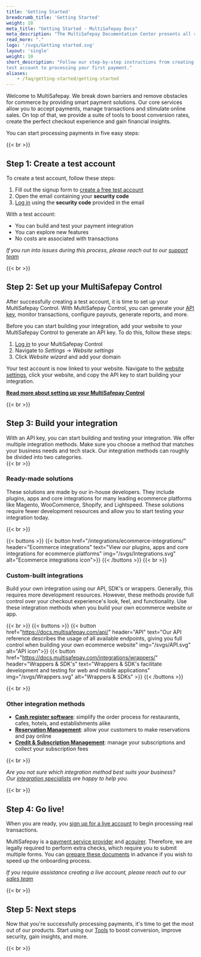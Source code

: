 ```yaml
---
title: 'Getting Started'
breadcrumb_title: 'Getting Started'
weight: 10
meta_title: "Getting Started - MultiSafepay Docs"
meta_description: "The MultiSafepay Documentation Center presents all relevant information about our Plugins and API. You can also find support pages for Payment Methods, Tools and General Questions as well as the contact details of our Support and Integration Teams."
read_more: "."
logo: '/svgs/Getting started.svg'
layout: 'single'
weight: 10
short_description: "Follow our step-by-step instructions from creating a 
test account to processing your first payment."
aliases:
    - /faq/getting-started/getting-started
---
```


Welcome to MultiSafepay. We break down barriers and remove obstacles for commerce by providing smart payment solutions. Our core services allow you to accept payments, manage transactions and stimulate online sales. On top of that, we provide a suite of tools to boost conversion rates, create the perfect checkout experience and gain financial insights.

You can start processing payments in five easy steps:

{{< br >}}

## Step 1: Create a test account
To create a test account, follow these steps:

1. Fill out the signup form to [create a free test account](https://testmerchant.multisafepay.com/signup)
2. Open the email containing your **security code**
3. [Log in](https://testmerchant.multisafepay.com) using the **security code** provided in the email

With a test account:

* You can build and test your payment integration
* You can explore new features
* No costs are associated with transactions

_If you run into issues during this process, please reach out to our [support team](mailto:support@multisafepay.com)_

{{< br >}}

## Step 2: Set up your MultiSafepay Control
After successfully creating a test account, it is time to set up your MultiSafepay Control. With MultiSafepay Control, you can generate your [API key](/faq/general/glossary/#api-key), monitor transactions, configure payouts, generate reports, and more. 

Before you can start building your integration, add your website to your MultiSafepay Control to generate an API key. To do this, follow these steps:

1. [Log in](https://testmerchant.multisafepay.com) to your MultiSafepay Control
2. Navigate to *Settings* → *Website settings*
3. Click *Website wizard* and add your domain

Your test account is now linked to your website. Navigate to the [website settings](https://testmerchant.multisafepay.com/sites), click your website, and copy the API key to start building your integration.

[**Read more about setting up your MultiSafepay Control**](/tools/multisafepay-control/add-website)

{{< br >}}

## Step 3: Build your integration
With an API key, you can start building and testing your integration. We offer multiple integration methods. Make sure you choose a method that matches your business needs and tech stack. Our integration methods can roughly be divided into two categories.  
{{< br >}}

### Ready-made solutions
These solutions are made by our in-house developers. They include plugins, apps and core integrations for many leading ecommerce platforms like Magento, WooCommerce, Shopify, and Lightspeed. These solutions require fewer development resources and allow you to start testing your integration today. 

{{< br >}}

{{< buttons >}}
    {{< button href="/integrations/ecommerce-integrations/" header="Ecommerce integrations" text="View our plugins, apps and core integrations for ecommerce platforms" img="/svgs/Integrations.svg" alt="Ecommerce integrations icon">}}
{{< /buttons >}}
{{< br >}}

### Custom-built integrations
Build your own integration using our API, SDK's or wrappers. Generally, this requires more development resources. However, these methods provide full control over your checkout experience's look, feel, and functionality. Use these integration methods when you build your own ecommerce website or app.

{{< br >}}
{{< buttons >}}
    {{< button href="https://docs.multisafepay.com/api/" header="API" text="Our API reference describes the usage of all available endpoints, giving you full control when building your own ecommerce website" img="/svgs/API.svg" alt="API icon">}}
    {{< button href="https://docs.multisafepay.com/integrations/wrappers/" header="Wrappers & SDK's" text="Wrappers & SDK's facilitate development and testing for web and mobile applications" img="/svgs/Wrappers.svg" alt="Wrappers & SDKs" >}}
{{< /buttons >}}

{{< br >}}

### Other integration methods
* [**Cash register software**](/integrations/cash-register-software): simplify the order process for restaurants, cafes, hotels, and establishments alike
* [**Reservation Management**](/integrations/reservation-management): allow your customers to make reservations and pay online
* [**Credit & Subscription Management**](/integrations/credit-and-subscription-management): manage your subscriptions and collect your subscription fees

{{< br >}}

*Are you not sure which integration method best suits your business?  
Our [integration specialists](mailto:integration@multisafepay.com) are happy to help you.*


{{< br >}}


## Step 4: Go live!
When you are ready, you [sign up for a live account](https://merchant.multisafepay.com/signup) to begin processing real transactions.

MultiSafepay is a [payment service provider](/faq/general/glossary/#payment-service-provider-psp) and [acquirer](/faq/general/glossary/#acquirer). Therefore, we are legally required to perform extra checks, which require you to submit multiple forms. You can [prepare these documents](/faq/getting-started/how-do-i-know-which-documents-i-need-to-submit-and-which-data-to-post-on-my-website) in advance if you wish to speed up the onboarding process.

*If you require assistance creating a live account, please reach out to our [sales team](mailto:sales@multisafepay.com)*

{{< br >}}

## Step 5: Next steps
Now that you're successfully processing payments, it's time to get the most out of our products. Start using our [Tools](https://docs.multisafepay.com/tools) to boost conversion, improve security, gain insights, and more.  

{{< br >}}
